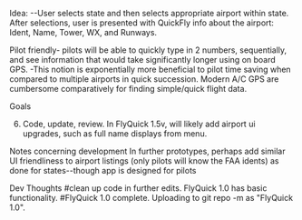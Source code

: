 Idea:
--User selects state and then selects appropriate airport within state.
After selections, user is presented with QuickFly info about the airport: Ident, Name, Tower, WX, and Runways.

Pilot friendly- pilots will be able to quickly type in 2 numbers, sequentially, and see information that would take significantly longer using on board GPS.
-This notion is exponentially more beneficial to pilot time saving when compared to multiple airports in quick succession. Modern A/C GPS are cumbersome comparatively for finding simple/quick flight data.


Goals
<!-- 1. Design Folder Structure for project - used bundler to generate. -->
<!-- 2. Connect to GitHub - -->
<!-- 3. File runs program -->
<!-- 4. Stub basic design of functionality -->
<!-- -stub selection menu segment -->
<!-- -finish stubbing second selection menu (remove code from menu 1, call from call method itself) -->
<!-- 5. Scrape from airnav -->
6. Code, update, review. In FlyQuick 1.5v, will likely add airport ui upgrades, such as full name displays from menu.


Notes concerning development
In further prototypes, perhaps add similar UI friendliness to airport listings (only pilots will know the FAA idents) as done for states--though app is designed for pilots
<!-- remove tests file, remove pry calls  -->
<!-- List states needs to be addressed or removed, eventually. -->
<!-- Need to add more details to individual airport objects via scraping -->
<!-- adding pry and nokogiri for further coding/testing. -->
<!-- Scrape airport list from airnav...based on state selection? maybe stub state? -->
<!-- Just in case capture doesnt include alt tabs- git add's, chrome tab with resource air nav page up, and ... a lot of thinking too much =)  -->
<!-- remove repeating puts on restarts. Removed, but still needs to address exit (exit and repeats function as intended. used submenu+ternary) -->
<!-- -Add segment to notes  -->
<!-- Git bash windows makes app code run out of order- must use cmd to execute bin file during development.  -->
<!-- Alter requires- app was trying to call fq/bin/lib/fq instead of fq/lib/fq   -->

Dev Thoughts
#clean up code in further edits. FlyQuick 1.0 has basic functionality.
#FlyQuick 1.0 complete. Uploading to git repo -m as "FlyQuick 1.0".
<!-- # airport_ops_table = airport_tables[8] #may decide to use this info in later revision. -->
<!-- ##Will FlyQuick lib folder or FlyQuick.rb naming cause issues? So far, no, but uncertain down the road. -->
<!-- #desire to commit every 15minutes, from within editor... -->
<!-- #Will not test all possible combination of selections. There are thousands of possible results, well beyond the scope of the app's purpose of a quick check. -->
<!-- ##Hopefully any bug reports/errors do not happen. The AirNav webpage does not use css selectors, so scraping with nokogiri...is cumbersome. -->
